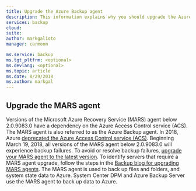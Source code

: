 ```yaml
---
title: Upgrade the Azure Backup agent
description: This information explains why you should upgrade the Azure Backup agent, and where to download the upgrade.
services: backup
cloud: 
suite: 
author: markgalioto
manager: carmonm

ms.service: backup
ms.tgt_pltfrm: <optional>
ms.devlang: <optional>
ms.topic: article
ms.date: 8/29/2018
ms.author: markgal
---
```


## Upgrade the MARS agent

Versions of the Microsoft Azure Recovery Service (MARS) agent below 2.0.9083.0 have a dependency on the Azure Access Control service (ACS). The MARS agent is also referred to as the Azure Backup agent. In 2018, Azure [deprecated the Azure Access Control service (ACS)](../articles/active-directory/develop/active-directory-acs-migration.md). Beginning March 19, 2018, all versions of the MARS agent below 2.0.9083.0 will experience backup failures. To avoid or resolve backup failures, [upgrade your MARS agent to the latest version](https://go.microsoft.com/fwlink/?linkid=229525). To identify servers that require a MARS agent upgrade, follow the steps in the [Backup blog for upgrading MARS agents](https://blogs.technet.microsoft.com/srinathv/2018/01/17/updating-azure-backup-agents/). The MARS agent is used to back up files and folders, and system state data to Azure. System Center DPM and Azure Backup Server use the MARS agent to back up data to Azure.
